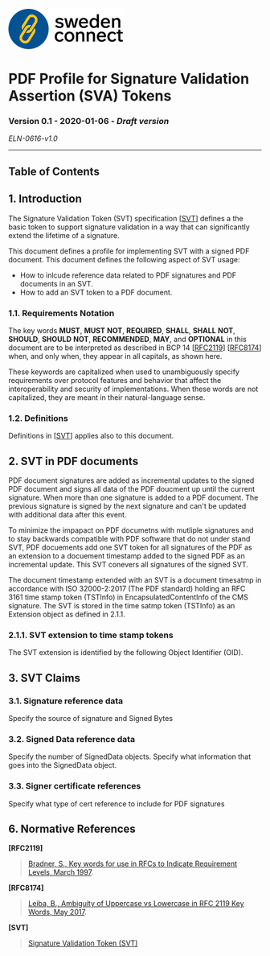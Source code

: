 <img src="img/sweden-connect.png"></img>

# PDF Profile for Signature Validation Assertion (SVA) Tokens

### Version 0.1 - 2020-01-06 - *Draft version*

*ELN-0616-v1.0*

---

## Table of Contents

## 1. Introduction
The Signature Validation Token (SVT) specification \[[SVT](#svt)\] defines a the basic token to support signature validation in a way that can significantly extend the lifetime of a signature.

This document defines a profile for implementing SVT with a signed PDF document. This document defines the following aspect of SVT usage:

- How to inlcude reference data related to PDF signatures and PDF documents in an SVT.
- How to add an SVT token to a PDF document.

<a name="requirements-notation"></a>
### 1.1. Requirements Notation

The key words **MUST**, **MUST** **NOT**, **REQUIRED**, **SHALL**, **SHALL** **NOT**, **SHOULD**, **SHOULD** **NOT**, **RECOMMENDED**, **MAY**, and **OPTIONAL** in this document are to be interpreted as described in BCP 14 \[[RFC2119](#rfc2119)\] \[[RFC8174](#rfc8174)\] when, and only when, they appear in all capitals, as shown here.

These keywords are capitalized when used to unambiguously specify requirements over protocol features and behavior that affect the interoperability and security of implementations. When these words are not capitalized, they are meant in their natural-language sense.


<a name="definitions"></a>
### 1.2. Definitions
Definitions in \[[SVT](#svt)\] applies also to this document.

## 2. SVT in PDF documents

PDF document signatures are added as incremental updates to the signed PDF document and signs all data of the PDF doucment up until the current signature. When more than one signature is added to a PDF document. The previous signature is signed by the next signature and can't be updated with additional data after this event.

To minimize the impapact on PDF documetns with mutliple signatures and to stay backwards compatible with PDF software that do not under stand SVT, PDF docuements add one SVT token for all signatures of the PDF as an extension to a docuement timestamp added to the signed PDF as an incremental update. This SVT conevers all signatures of the signed SVT.

The document timestamp extended with an SVT is a document timesatmp in accordance with ISO 32000-2:2017 (The PDF standard) holding an RFC 3161 time stamp token (TSTInfo) in EncapsulatedContentInfo of the CMS signature. The SVT is stored in the time satmp token (TSTInfo) as an Extension object as defined in 2.1.1.

### 2.1.1. SVT extension to time stamp tokens

The SVT extension is identified by the following Object Identifier (OID).

>









## 3. SVT Claims
### 3.1. Signature reference data

Specify the source of signature and Signed Bytes


### 3.2. Signed Data reference data

Specify the number of SignedData objects.
Specify what information that goes into the SignedData object.

### 3.3. Signer certificate references

Specify what type of cert reference to include for PDF signatures



<a name="normative-references"></a>
## 6. Normative References

<a name="rfc2119"></a>
**[RFC2119]**

> [Bradner, S., Key words for use in RFCs to Indicate Requirement
> Levels, March 1997](http://www.ietf.org/rfc/rfc2119.txt).

<a name="rfc8174"></a>
**[RFC8174]**

> [Leiba, B., Ambiguity of Uppercase vs Lowercase in RFC 2119 Key Words,
> May 2017](http://www.ietf.org/rfc/rfc8174.txt).

<a name="svt"></a>
**\[SVT\]**
> [Signature Validation Token (SVT)](https://github.com/swedenconnect/technical-framework/blob/feature/is-109-sva-token/ELN-0615%20-%20Signature%20Validation%20Token%20-%20SVT.md)
